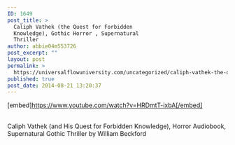 ```yaml
---
ID: 1649
post_title: >
  Caliph Vathek (the Quest for Forbidden
  Knowledge), Gothic Horror , Supernatural
  Thriller
author: abbie04m553726
post_excerpt: ""
layout: post
permalink: >
  https://universalflowuniversity.com/uncategorized/caliph-vathek-the-quest-for-forbidden-knowledge-gothic-horror-supernatural-thriller/
published: true
post_date: 2014-08-21 13:20:37
---
```

[embed]https://www.youtube.com/watch?v=HRDmtT-ixbA[/embed]</br></br>
<p>Caliph Vathek (and His Quest for Forbidden Knowledge), Horror Audiobook, Supernatural Gothic Thriller by William Beckford</p>